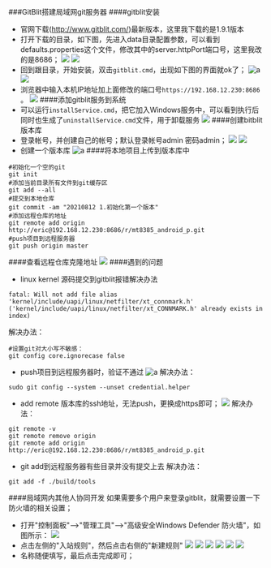 ###GitBlit搭建局域网git服务器
####gitblit安装
* 官网下载(http://www.gitblit.com/)最新版本，这里我下载的是1.9.1版本
* 打开下载的目录，如下图，先进入data目录配置参数，可以看到defaults.properties这个文件，修改其中的server.httpPort端口号，这里我改的是8686；
![](assets/markdown-img-paste-20210812141604883.png)
![](assets/markdown-img-paste-20210812141711641.png)
* 回到跟目录，开始安装，双击```gitblit.cmd```，出现如下图的界面就ok了；
![a](assets/markdown-img-paste-20210812141320984.png)
![](assets/markdown-img-paste-20210812142113681.png)
* 浏览器中输入本机IP地址加上面修改的端口号```https://192.168.12.230:8686 ```。
![](assets/markdown-img-paste-2021081214225899.png)
####添加gitblit服务到系统
* 可以运行```installService.cmd```，把它加入Windows服务中，可以看到执行后同时也生成了```uninstallService.cmd```文件，用于卸载服务
![](assets/markdown-img-paste-20210812142550636.png)
####创建bitblit版本库
* 登录帐号，并创建自己的帐号；默认登录帐号admin 密码admin；
![](assets/markdown-img-paste-20210812142840325.png)
![](assets/markdown-img-paste-20210812142911990.png)
* 创建一个版本库
![a](assets/markdown-img-paste-20210812143028269.png)
####将本地项目上传到版本库中
``` shell
#初始化一个空的git
git init
#添加当前目录所有文件到git缓存区
git add --all
#提交到本地仓库
git commit -am "20210812 1.初始化第一个版本"
#添加远程仓库的地址
git remote add origin http://eric@192.168.12.230:8686/r/mt8385_android_p.git
#push项目到远程服务器
git push origin master
```
####查看远程仓库克隆地址
![](assets/markdown-img-paste-20210812144931107.png)
####遇到的问题
* linux kernel 源码提交到gitblit报错解决办法
``` shell
fatal: Will not add file alias 'kernel/include/uapi/linux/netfilter/xt_connmark.h' ('kernel/include/uapi/linux/netfilter/xt_CONNMARK.h' already exists in index)
```
解决办法：
``` shell
#设置git对大小写不敏感：
git config core.ignorecase false
```
* push项目到远程服务器时，验证不通过
![a](assets/markdown-img-paste-20210812145307562.png)
解决办法：
``` shell
sudo git config --system --unset credential.helper
```
* add remote 版本库的ssh地址，无法push，更换成https即可；
![](assets/markdown-img-paste-2021081214552593.png)
解决办法：
``` shell
git remote -v
git remote remove origin
git remote add origin http://eric@192.168.12.230:8686/r/mt8385_android_p.git
```
* git add到远程服务器有些目录并没有提交上去
解决办法：
``` shell
git add -f ./build/tools
```
####局域网内其他人协同开发
如果需要多个用户来登录gitblit，就需要设置一下防火墙的相关设置；
* 打开"控制面板"-->"管理工具"-->"高级安全Windows Defender 防火墙"，如图所示：
![](assets/markdown-img-paste-20210812153257387.png)
* 点击左侧的"入站规则"，然后点击右侧的"新建规则"
![](assets/markdown-img-paste-20210812153408307.png)
![](assets/markdown-img-paste-20210812153433261.png)
![](assets/markdown-img-paste-20210812153724256.png)
![](assets/markdown-img-paste-20210812153752818.png)
![](assets/markdown-img-paste-20210812153807938.png)
![](assets/markdown-img-paste-20210812153822443.png)
* 名称随便填写，最后点击完成即可；

